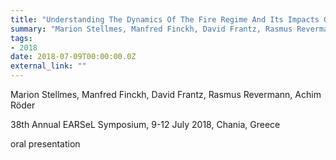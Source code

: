 ```yaml
---
title: "Understanding The Dynamics Of The Fire Regime And Its Impacts On Ecosystems In Southern Africa"
summary: "Marion Stellmes, Manfred Finckh, David Frantz, Rasmus Revermann, Achim Röder @ 38th Annual EARSeL Symposium, 9-12 July 2018, Chania, Greece"
tags:
- 2018
date: 2018-07-09T00:00:00.0Z
external_link: ""
---
```


Marion Stellmes, Manfred Finckh, David Frantz, Rasmus Revermann, Achim Röder


38th Annual EARSeL Symposium, 9-12 July 2018, Chania, Greece


oral presentation
